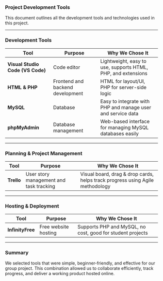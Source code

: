 ### Project Development Tools 

This document outlines all the development tools and technologies used in this project.

---

### Development Tools

| Tool | Purpose | Why We Chose It |
|------|---------|------------------|
| **Visual Studio Code (VS Code)** | Code editor | Lightweight, easy to use, supports HTML, PHP, and extensions |
| **HTML & PHP** | Frontend and backend development | HTML for layout/UI, PHP for server-side logic |
| **MySQL** | Database | Easy to integrate with PHP and manage user and service data |
| **phpMyAdmin** | Database management | Web-based interface for managing MySQL databases easily |

---

### Planning & Project Management

| Tool | Purpose | Why We Chose It |
|------|---------|------------------|
| **Trello** | User story management and task tracking | Visual board, drag & drop cards, helps track progress using Agile methodology |

---

### Hosting & Deployment

| Tool | Purpose | Why We Chose It |
|------|---------|------------------|
| **InfinityFree** | Free website hosting | Supports PHP and MySQL, no cost, good for student projects |

---

### Summary

We selected tools that were simple, beginner-friendly, and effective for our group project. This combination allowed us to collaborate efficiently, track progress, and deliver a working product hosted online.
